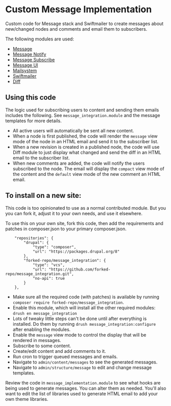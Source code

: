 # Custom Message Implementation

Custom code for Message stack and Swiftmailer to create messages about
 new/changed nodes and comments and email them to subscribers.

 The following modules are used:

- [Message](https://www.drupal.org/project/message)
- [Message Notify](https://www.drupal.org/project/message_notify)
- [Message Subscribe](https://www.drupal.org/project/message_subscribe)
- [Message UI](https://www.drupal.org/project/message_ui)
- [Mailsystem](https://www.drupal.org/project/mailsystem)
- [Swiftmailer](https://www.drupal.org/project/swiftmailer)
- [Diff](https://www.drupal.org/project/diff)

## Using this code
The logic used for subscribing users to content and sending them emails
 includes the following. See `message_integration.module` and the message
 templates for more details.

- All active users will automatically be sent all new content.
- When a node is first published, the code will render the `message` view mode
 of the node in an HTML email and send it to the subscriber list.
- When a new revision is created in a published node, the code will use Diff
 module to just display what changed and send the diff in an HTML email to the
 subscriber list.
- When new comments are added, the code will notify the users subscribed to the
 node. The email will display the `compact` view mode of the content and the
 `default` view mode of the new comment an HTML email.

## To install on a new site:

This code is too opinionated to use as a normal contributed module. But you
 you can fork it, adjust it to your own needs, and use it elsewhere.

To use this on your own site, fork this code, then add the requirements and patches in composer.json to your primary composer.json.

```
    "repositories": {
        "drupal": {
            "type": "composer",
            "url": "https://packages.drupal.org/8"
        },
        "forked-repo/message_integration": {
            "type": "vcs",
            "url": "https://github.com/forked-repo/message_integration.git",
            "no-api": true
        }
    },

```


- Make sure all the required code (with patches) is available by running
 `composer require forked-repo/message_integration`.
- Enable this module, which will install all the other required modules:
 `drush en message_integration`
- Lots of tweaky little steps can't be done until after everything is
 installed. Do them by running `drush message_integration:configure` after
 enabling the modules.
- Enable the `message` view mode to control the display that will be rendered
 in messages.
- Subscribe to some content.
- Create/edit content and add comments to it.
- Run cron to trigger queued messages and emails.
- Navigate to `admin/content/messages` to see the generated messages.
- Navigate to `admin/structure/message` to edit and change message templates.

Review the code in `message_implementation.module` to see what hooks are being
 used to generate messages. You can alter them as needed. You'll also want to
 edit the list of libraries used to generate HTML email to add your own theme
 libraries.
